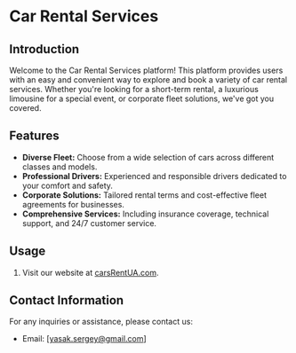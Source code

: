 # Car Rental Services 

## Introduction

Welcome to the Car Rental Services platform! This platform provides users with an easy and convenient way to explore and book a variety of car rental services. Whether you're looking for a short-term rental, a luxurious limousine for a special event, or corporate fleet solutions, we've got you covered.

## Features

- **Diverse Fleet:** Choose from a wide selection of cars across different classes and models.
- **Professional Drivers:** Experienced and responsible drivers dedicated to your comfort and safety.
- **Corporate Solutions:** Tailored rental terms and cost-effective fleet agreements for businesses.
- **Comprehensive Services:** Including insurance coverage, technical support, and 24/7 customer service.

## Usage

1. Visit our website at [carsRentUA.com](https://sergey4857.github.io/cars/).

## Contact Information

For any inquiries or assistance, please contact us:

- Email: [yasak.sergey@gmail.com]
